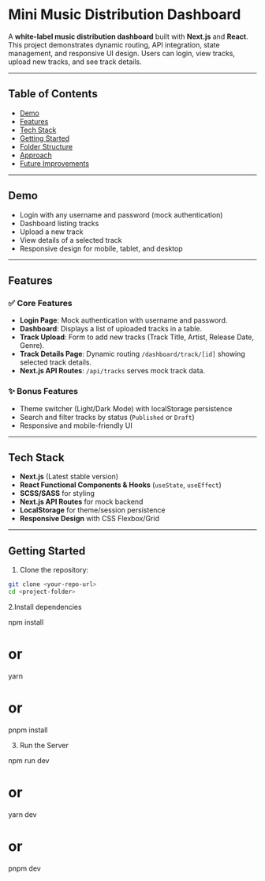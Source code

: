 # Mini Music Distribution Dashboard

A **white-label music distribution dashboard** built with **Next.js** and **React**. This project demonstrates dynamic routing, API integration, state management, and responsive UI design. Users can login, view tracks, upload new tracks, and see track details.

---

## Table of Contents
- [Demo](#demo)
- [Features](#features)
- [Tech Stack](#tech-stack)
- [Getting Started](#getting-started)
- [Folder Structure](#folder-structure)
- [Approach](#approach)
- [Future Improvements](#future-improvements)

---

## Demo

- Login with any username and password (mock authentication)
- Dashboard listing tracks
- Upload a new track
- View details of a selected track
- Responsive design for mobile, tablet, and desktop

---

## Features

### ✅ Core Features
- **Login Page**: Mock authentication with username and password.
- **Dashboard**: Displays a list of uploaded tracks in a table.
- **Track Upload**: Form to add new tracks (Track Title, Artist, Release Date, Genre).
- **Track Details Page**: Dynamic routing `/dashboard/track/[id]` showing selected track details.
- **Next.js API Routes**: `/api/tracks` serves mock track data.

### ✨ Bonus Features
- Theme switcher (Light/Dark Mode) with localStorage persistence
- Search and filter tracks by status (`Published` or `Draft`)
- Responsive and mobile-friendly UI

---

## Tech Stack

- **Next.js** (Latest stable version)
- **React Functional Components & Hooks** (`useState`, `useEffect`)
- **SCSS/SASS** for styling
- **Next.js API Routes** for mock backend
- **LocalStorage** for theme/session persistence
- **Responsive Design** with CSS Flexbox/Grid

---

## Getting Started

1. Clone the repository:

```bash
git clone <your-repo-url>
cd <project-folder>
```
2.Install dependencies

npm install
# or
yarn
# or
pnpm install

3. Run the Server

npm run dev
# or
yarn dev
# or
pnpm dev


